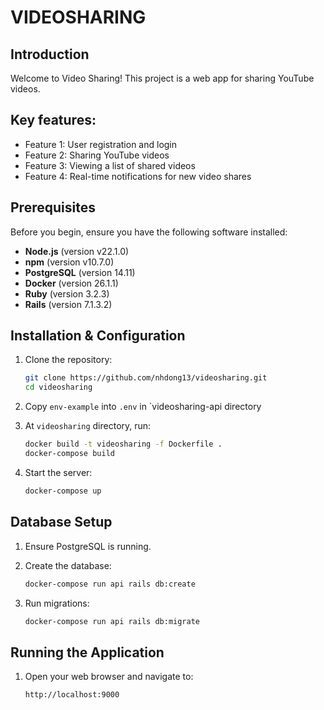 # VIDEOSHARING

## Introduction
Welcome to Video Sharing! This project is a web app for sharing YouTube videos. 

## Key features:
- Feature 1: User registration and login
- Feature 2: Sharing YouTube videos
- Feature 3: Viewing a list of shared videos
- Feature 4: Real-time notifications for new video shares

## Prerequisites
Before you begin, ensure you have the following software installed:

- **Node.js** (version v22.1.0)
- **npm** (version v10.7.0)
- **PostgreSQL** (version 14.11)
- **Docker** (version 26.1.1)
- **Ruby** (version 3.2.3)
- **Rails** (version 7.1.3.2)

## Installation & Configuration

1. Clone the repository:
    ```bash
    git clone https://github.com/nhdong13/videosharing.git
    cd videosharing
    ```

2. Copy `env-example` into `.env` in `videosharing-api directory

3. At `videosharing` directory, run:
    ```bash
    docker build -t videosharing -f Dockerfile .
    docker-compose build
    ```
  
4. Start the server:
    ```bash
    docker-compose up
    ```

## Database Setup

1. Ensure PostgreSQL is running.
2. Create the database:
    ```bash
    docker-compose run api rails db:create
    ```

3. Run migrations:
    ```bash
    docker-compose run api rails db:migrate
    ```


## Running the Application

1. Open your web browser and navigate to:
    ```
    http://localhost:9000
    ```
